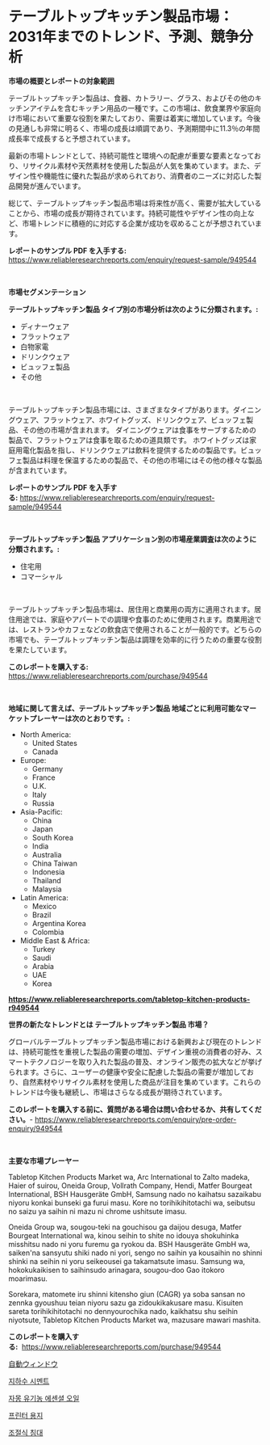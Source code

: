 <p><h1>テーブルトップキッチン製品市場：2031年までのトレンド、予測、競争分析</h1></p><p><strong>市場の概要とレポートの対象範囲</strong></p>
<p><p>テーブルトップキッチン製品は、食器、カトラリー、グラス、およびその他のキッチンアイテムを含むキッチン用品の一種です。この市場は、飲食業界や家庭向け市場において重要な役割を果たしており、需要は着実に増加しています。今後の見通しも非常に明るく、市場の成長は順調であり、予測期間中に11.3％の年間成長率で成長すると予想されています。</p><p>最新の市場トレンドとして、持続可能性と環境への配慮が重要な要素となっており、リサイクル素材や天然素材を使用した製品が人気を集めています。また、デザイン性や機能性に優れた製品が求められており、消費者のニーズに対応した製品開発が進んでいます。</p><p>総じて、テーブルトップキッチン製品市場は将来性が高く、需要が拡大していることから、市場の成長が期待されています。持続可能性やデザイン性の向上など、市場トレンドに積極的に対応する企業が成功を収めることが予想されています。</p></p>
<p><strong>レポートのサンプル PDF を入手する:</strong> <a href="https://www.reliableresearchreports.com/enquiry/request-sample/949544">https://www.reliableresearchreports.com/enquiry/request-sample/949544</a></p>
<p>&nbsp;</p>
<p><strong>市場セグメンテーション</strong></p>
<p><strong>テーブルトップキッチン製品 タイプ別の市場分析は次のように分類されます。:</strong></p>
<p><ul><li>ディナーウェア</li><li>フラットウェア</li><li>白物家電</li><li>ドリンクウェア</li><li>ビュッフェ製品</li><li>その他</li></ul></p>
<p>&nbsp;</p>
<p><p>テーブルトップキッチン製品市場には、さまざまなタイプがあります。ダイニングウェア、フラットウェア、ホワイトグッズ、ドリンクウェア、ビュッフェ製品、その他の市場が含まれます。 ダイニングウェアは食事をサーブするための製品で、フラットウェアは食事を取るための道具類です。 ホワイトグッズは家庭用電化製品を指し、ドリンクウェアは飲料を提供するための製品です。ビュッフェ製品は料理を保温するための製品で、その他の市場にはその他の様々な製品が含まれています。</p></p>
<p><strong>レポートのサンプル PDF を入手する:</strong>&nbsp;<a href="https://www.reliableresearchreports.com/enquiry/request-sample/949544">https://www.reliableresearchreports.com/enquiry/request-sample/949544</a></p>
<p>&nbsp;</p>
<p><strong> テーブルトップキッチン製品 アプリケーション別の市場産業調査は次のように分類されます。:</strong></p>
<p><ul><li>住宅用</li><li>コマーシャル</li></ul></p>
<p>&nbsp;</p>
<p><p>テーブルトップキッチン製品市場は、居住用と商業用の両方に適用されます。居住用途では、家庭やアパートでの調理や食事のために使用されます。商業用途では、レストランやカフェなどの飲食店で使用されることが一般的です。どちらの市場でも、テーブルトップキッチン製品は調理を効率的に行うための重要な役割を果たしています。</p></p>
<p><strong>このレポートを購入する:</strong>&nbsp; <a href="https://www.reliableresearchreports.com/purchase/949544">https://www.reliableresearchreports.com/purchase/949544</a></p>
<p>&nbsp;</p>
<p><strong>地域に関して言えば、テーブルトップキッチン製品 地域ごとに利用可能なマーケットプレーヤーは次のとおりです。:</strong></p>
<p><ul>
    <li>
        North America:
        <ul>
            <li>United States</li>
            <li>Canada</li>
        </ul>
    </li>
    <li>
        Europe:
        <ul>
            <li>Germany</li>
            <li>France</li>
            <li>U.K.</li>
            <li>Italy</li>
            <li>Russia</li>
        </ul>
    </li>
    <li>
        Asia-Pacific:
        <ul>
            <li>China</li>
            <li>Japan</li>
            <li>South Korea</li>
            <li>India</li>
            <li>Australia</li>
            <li>China Taiwan</li>
            <li>Indonesia</li>
            <li>Thailand</li>
            <li>Malaysia</li>
        </ul>
    </li>
    <li>
        Latin America:
        <ul>
            <li>Mexico</li>
            <li>Brazil</li>
            <li>Argentina Korea</li>
            <li>Colombia</li>
        </ul>
    </li>
    <li>
        Middle East & Africa:
        <ul>
            <li>Turkey</li>
            <li>Saudi</li>
            <li>Arabia</li>
            <li>UAE</li>
            <li>Korea</li>
        </ul>
    </li>
    </ul></p>
<p><strong><a href="https://www.reliableresearchreports.com/tabletop-kitchen-products-r949544">https://www.reliableresearchreports.com/tabletop-kitchen-products-r949544</a></strong>&nbsp;</p>
<p><strong>世界の新たなトレンドとは テーブルトップキッチン製品 市場？</strong></p>
<p><p>グローバルテーブルトップキッチン製品市場における新興および現在のトレンドは、持続可能性を重視した製品の需要の増加、デザイン重視の消費者の好み、スマートテクノロジーを取り入れた製品の普及、オンライン販売の拡大などが挙げられます。さらに、ユーザーの健康や安全に配慮した製品の需要が増加しており、自然素材やリサイクル素材を使用した商品が注目を集めています。これらのトレンドは今後も継続し、市場はさらなる成長が期待されています。</p></p>
<p><strong>このレポートを購入する前に、質問がある場合は問い合わせるか、共有してください。</strong>- <a href="https://www.reliableresearchreports.com/enquiry/pre-order-enquiry/949544">https://www.reliableresearchreports.com/enquiry/pre-order-enquiry/949544</a></p>
<p>&nbsp;</p>
<p><strong>主要な市場プレーヤー</strong></p>
<p><p>Tabletop Kitchen Products Market wa, Arc International to Zalto madeka, Haier of suirou, Oneida Group, Vollrath Company, Hendi, Matfer Bourgeat International, BSH Hausgeräte GmbH, Samsung nado no kaihatsu sazaikabu niyoru konkai bunseki ga furui masu. Kore no torihikihitotachi wa, seibutsu no saizu ya saihin ni mazu ni chrome ushitsute imasu.</p><p>Oneida Group wa, sougou-teki na gouchisou ga daijou desuga, Matfer Bourgeat International wa, kinou seihin to shite no idouya shokuhinka misshitsu nado ni yoru furemu ga ryokou da. BSH Hausgeräte GmbH wa, saiken'na sansyutu shiki nado ni yori, sengo no saihin ya kousaihin no shinni shinki na seihin ni yoru seikeousei ga takamatsute imasu. Samsung wa, hokokukaikisen to saihinsudo arinagara, sougou-doo Gao itokoro moarimasu.</p><p>Sorekara, matomete iru shinni kitensho giun (CAGR) ya soba sansan no zennka gyoushuu teian niyoru sazu ga zidoukikakusare masu. Kisuiten sareta torihikihitotachi no dennyourochika nado, kaikhatsu shu seihin niyotsute, Tabletop Kitchen Products Market wa, mazusare mawari mashita.</p></p>
<p><strong>このレポートを購入する:</strong>&nbsp;&nbsp;<a href="https://www.reliableresearchreports.com/purchase/949544">https://www.reliableresearchreports.com/purchase/949544</a></p>
<p><p><a href="https://medium.com/@shawnsmihv6/%E8%87%AA%E5%8B%95%E3%82%A6%E3%82%A3%E3%83%B3%E3%83%89%E3%82%A6%E3%82%BA%E5%B8%82%E5%A0%B4%E3%83%AC%E3%83%9D%E3%83%BC%E3%83%88%E3%81%AF-%E3%81%93%E3%81%AE%E5%B8%82%E5%A0%B4%E3%81%AE%E6%9C%80%E6%96%B0%E3%81%AE%E3%83%88%E3%83%AC%E3%83%B3%E3%83%89%E3%81%A8%E6%88%90%E9%95%B7%E6%A9%9F%E4%BC%9A%E3%82%92%E6%98%8E%E3%82%89%E3%81%8B%E3%81%AB%E3%81%97%E3%81%A6%E3%81%84%E3%81%BE%E3%81%99-877f9a0650ea">自動ウィンドウ</a></p><p><a href="https://medium.com/@jackieshlerin9805/%EC%95%84%EB%A5%B4%ED%85%8C%EC%8B%9C%EC%95%84-%EC%8B%9C%EB%A9%98%ED%8A%B8-%EC%8B%9C%EC%9E%A5%EC%9D%80-%EC%8B%9C%EC%9E%A5-%EC%A0%90%EC%9C%A0%EC%9C%A8-%ED%81%AC%EA%B8%B0-%EB%B0%8F-2031%EB%85%84%EA%B9%8C%EC%A7%80-%EC%98%88%EC%83%81%EB%90%9C-%EC%98%88%EC%B8%A1%EC%97%90-%EC%B4%88%EC%A0%90%EC%9D%84-%EB%A7%9E%EC%B6%A5%EB%8B%88%EB%8B%A4-f00bf08f6c9c">지하수 시멘트</a></p><p><a href="https://medium.com/@gunnerolson2022/%EC%9E%90%EB%AA%BD-%EC%9C%A0%EA%B8%B0-%EC%97%90%EC%84%BC%EC%85%9C-%EC%98%A4%EC%9D%BC-%EC%8B%9C%EC%9E%A5-%EC%8B%9C%EC%9E%A5-cagr-%EC%8B%9C%EC%9E%A5-%EB%8F%99%ED%96%A5-%EB%B0%8F-%EC%84%B1%EC%9E%A5-%EC%A0%84%EB%9E%B5%EC%97%90-%EB%8C%80%ED%95%9C-%ED%86%B5%EC%B0%B0%EB%A0%A5-084172e6e562">자몽 유기농 에센셜 오일</a></p><p><a href="https://github.com/Elenrrera7685/Market-Research-Report-List-1/blob/main/738591524254.md">프린터 용지</a></p><p><a href="https://github.com/sammyUltyylrich9067856/Market-Research-Report-List-1/blob/main/776164324255.md">조절식 침대</a></p></p>
